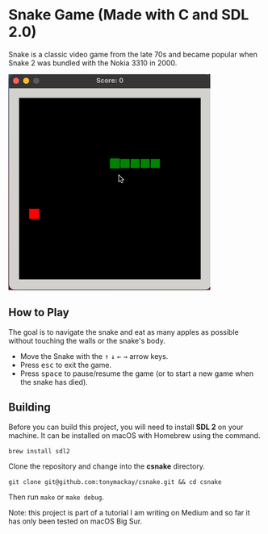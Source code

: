 # Snake Game (Made with C and SDL 2.0)
Snake is a classic video game from the late 70s and became popular when Snake 2 was bundled with the Nokia 3310 in 2000.

![Snake Game](snake.gif)

## How to Play
The goal is to navigate the snake and eat as many apples as possible without touching the walls or the snake's body.

- Move the Snake with the <kbd>↑</kbd> <kbd>↓</kbd> <kbd>←</kbd> <kbd>→</kbd> arrow keys.
- Press <kbd>esc</kbd> to exit the game.
- Press <kbd>space</kbd> to pause/resume the game (or to start a new game when the snake has died).

## Building
Before you can build this project, you will need to install **SDL 2** on your machine. It can be installed on macOS with Homebrew using the command.

```
brew install sdl2
```

Clone the repository and change into the **csnake** directory.

```
git clone git@github.com:tonymackay/csnake.git && cd csnake
```

Then run `make` or `make debug`.

Note: this project is part of a tutorial I am writing on Medium and so far it has only been tested on macOS Big Sur.

